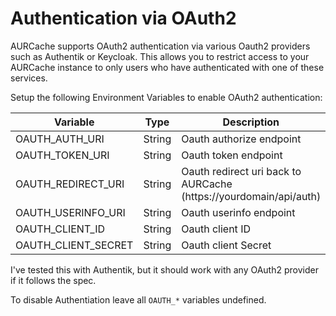 # Authentication via OAuth2

AURCache supports OAuth2 authentication via various Oauth2 providers such as Authentik or Keycloak. 
This allows you to restrict access to your AURCache instance to only users who have authenticated with one of these services.

Setup the following Environment Variables to enable OAuth2 authentication:

| Variable            | Type   | Description                                                       | Default |
|---------------------|--------|-------------------------------------------------------------------|---------|
| OAUTH_AUTH_URI      | String | Oauth authorize endpoint                                          | null    |
| OAUTH_TOKEN_URI     | String | Oauth token endpoint                                              | null    |
| OAUTH_REDIRECT_URI  | String | Oauth redirect uri back to AURCache (https://yourdomain/api/auth) | null    |
| OAUTH_USERINFO_URI  | String | Oauth userinfo endpoint                                           | null    |
| OAUTH_CLIENT_ID     | String | Oauth client ID                                                   | null    |
| OAUTH_CLIENT_SECRET | String | Oauth client Secret                                               | null    |

I've tested this with Authentik, but it should work with any OAuth2 provider if it follows the spec.

To disable Authentiation leave all `OAUTH_*` variables undefined. 